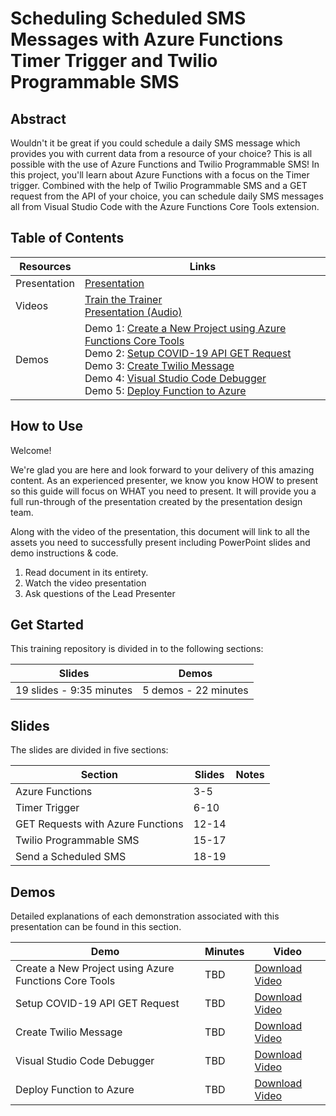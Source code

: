 # Scheduling Scheduled SMS Messages with Azure Functions Timer Trigger and Twilio Programmable SMS

## Abstract

Wouldn't it be great if you could schedule a daily SMS message which provides you with current data from a resource of your choice? This is all possible with the use of Azure Functions and Twilio Programmable SMS! In this project, you'll learn about Azure Functions with a focus on the Timer trigger. Combined with the help of Twilio Programmable SMS and a GET request from the API of your choice, you can schedule daily SMS messages all from Visual Studio Code with the Azure Functions Core Tools extension.

## Table of Contents

|**Resources** |**Links**  |
|---------|---------|
|Presentation     |   [Presentation](https://github.com/MaximRouiller/msp002/blob/speight/Presentation/azurefunctionstimertrigger_presentation.pptx)      |
|Videos     |  [Train the Trainer](https://github.com/MaximRouiller/msp002/blob/speight/Presentation/azurefunctionstimertrigger_train.pptx)<br>[Presentation (Audio)](https://github.com/MaximRouiller/msp002/blob/speight/Presentation/azurefunctionstimertrigger_presentation_audio.pptx)       |
|Demos     |  Demo 1: [Create a New Project using Azure Functions Core Tools](link)<br> Demo 2: [Setup COVID-19 API GET Request](link)<br> Demo 3: [Create Twilio Message](link)<br> Demo 4: [Visual Studio Code Debugger](link)<br> Demo 5: [Deploy Function to Azure](link)    |

## How to Use

Welcome!

We're glad you are here and look forward to your delivery of this amazing content. As an experienced presenter, we know you know HOW to present so this guide will focus on WHAT you need to present. It will provide you a full run-through of the presentation created by the presentation design team.

Along with the video of the presentation, this document will link to all the assets you need to successfully present including PowerPoint slides and demo instructions & code.

1. Read document in its entirety.
2. Watch the video presentation
3. Ask questions of the Lead Presenter

## Get Started

This training repository is divided in to the following sections:

|**Slides**  |**Demos**  |
|---------|---------|
|19 slides - 9:35 minutes     |  5 demos - 22 minutes     |

## Slides

The slides are divided in five sections:

|**Section**  |**Slides**  |**Notes**  |
|---------|---------|---------|
|Azure Functions     |  3-5       |         |
|Timer Trigger     |  6-10       |         |
|GET Requests with Azure Functions     |   12-14      |         |
|Twilio Programmable SMS     |   15-17      |         |
|Send a Scheduled SMS     |    18-19     |         |

## Demos

Detailed explanations of each demonstration associated with this presentation can be found in this section.

|Demo  |Minutes  |Video  |
|---------|---------|---------|
|Create a New Project using Azure Functions Core Tools     |    TBD     |    [Download Video](link)     |
|Setup COVID-19 API GET Request    |    TBD     |    [Download Video](link)     |
|Create Twilio Message     |    TBD     |    [Download Video](link)     |
|Visual Studio Code Debugger     |    TBD     |   [Download Video](link)      |
|Deploy Function to Azure     |    TBD     |  [Download Video](link)       |
